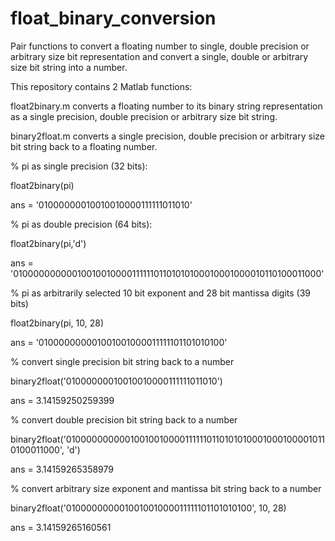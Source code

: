 # float_binary_conversion
Pair functions to convert a floating number to single, double precision or arbitrary size bit representation and convert a single, double or arbitrary size bit string into a number. 

This repository contains 2 Matlab functions:

float2binary.m converts a floating number to its binary string representation as a single precision, double precision or arbitrary size bit string.

binary2float.m converts a single precision, double precision or arbitrary size bit string back to a floating number. 


% pi as single precision (32 bits):

float2binary(pi)

ans =
    '01000000010010010000111111011010'

% pi as double precision (64 bits):

float2binary(pi,'d')

ans =
    '0100000000001001001000011111101101010100010001000010110100011000'

% pi as arbitrarily selected 10 bit exponent and 28 bit mantissa digits (39 bits)

float2binary(pi, 10, 28)

ans =
    '010000000001001001000011111101101010100'
    
% convert single precision bit string back to a number    

binary2float('01000000010010010000111111011010')

ans =
          3.14159250259399

% convert double precision bit string back to a number  

binary2float('0100000000001001001000011111101101010100010001000010110100011000', 'd')

ans =
          3.14159265358979

% convert arbitrary size exponent and mantissa bit string back to a number  

binary2float('010000000001001001000011111101101010100', 10, 28)

ans =
          3.14159265160561
